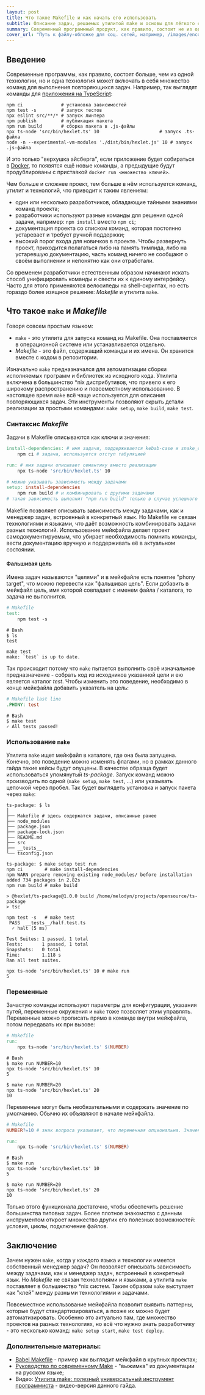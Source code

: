 ```yaml
---
layout: post
title: Что такое Makefile и как начать его использовать
subtitle: Описание задач, решаемых утилитой make и основы для лёгкого старта с Makefile в собственных проектах
summary: Современный программный продукт, как правило, состоит не из одной технологии, а включает несколько языков, использует дополнительные инструменты, что приводит к появлению объёмной документации, описывающей команды каждой утилиты в проекте. В этом гайде вы узнаете как утилита make позволяет справиться с этой сложностью и унифицировать команды, независимо от технологии.
cover_url: "Путь к файлу-обложке для соц. сетей, например, /images/encoding/Unicode-Logo.jpg"
---
```


## Введение

Современные программы, как правило, состоят больше, чем из одной технологии, но и одна технология может включать в себя множество команд для выполнения повторяющихся задач. Например, так выглядят команды для [приложения на TypeScript](https://github.com/hexlet-boilerplates/ts-package):

```shell script
npm ci              # установка зависимостей
npm test -s         # запуск тестов
npx eslint src/**/* # запуск линтера
npm publish         # публикация пакета
npm run build       # сборка пакета в .js-файлы  
npx ts-node 'src/bin/hexlet.ts' 10                      # запуск .ts-файла
node -n --experimental-vm-modules './dist/bin/hexlet.js' 10 # запуск .js-файла
``` 

И это только "верхушка айсберга", если приложение будет собираться в [Docker](https://guides.hexlet.io/docker/), то появятся ещё новые команды, а предыдущие будут продублированы с приставкой `docker run <множество ключей>`. 

Чем больше и сложнее проект, тем больше в нём используется команд, утилит и технологий, что приводит к таким явлениям:

* один или несколько разработчиков, обладающие тайными знаниями команд проекта;
* разработчики используют разные команды для решения одной задачи, например: `npm install` вместо `npm ci`;
* документация проекта со списком команд, которая постоянно устаревает и требует ручной поддержки;
* высокий порог входа для новичков в проекте. Чтобы развернуть проект, приходится полагаться либо на память тимлида, либо на устаревшую документацию, часть команд ничего не сообщают о своём выполнении и непонятно как они отработали.

Со временем разработчики естественным образом начинают искать способ унифицировать команды и свести их к единому интерфейсу. Часто для этого применяются велосипеды на shell-скриптах, но есть гораздо более изящное решение: *Makefile* и утилита `make`.


## Что такое `make` и *Makefile*

Говоря совсем простым языком:

* `make` - это утилита для запуска команд из Makefile. Она поставляется в операционной системе или устанавливается отдельно. 
* *Makefile* - это файл, содержащий команды и их имена. Он хранится вместе с кодом в репозитории.

Изначально `make` предназначался для автоматизации сборки исполняемых программ и библиотек из исходного кода. Утилита включена в большинство *nix дистрибутивов, что привело к его широкому распространению и повсеместному использованию. В настоящее время `make` всё чаще используется для описания повторяющихся задач. Эти инструменты позволяют скрыть детали реализации за простыми командами: `make setup`, `make build`, `make test`.

### Синтаксис *Makefile*

Задачи в Makefile описываются как ключи и значения:

```makefile
install-dependencies: # имя задачи, поддерживается kebab-case и snake_case
	npm ci # задача, используется отступ табуляцией

run: # имя задачи описывает семантику вместо реализации
	npx ts-node 'src/bin/hexlet.ts' 10

# можно указывать зависимость между задачами
setup: install-dependencies
	npm run build # и комбинировать с другими задачами
# такая зависимость выполнит "npm run build" только в случае успешного завершения "npm ci"
```

Makefile позволяет описывать зависимость между задачами, как и менеджер задач, встроенный в конкретный язык. Но Makefile не связан технологиями и языками, что даёт возможность комбинировать задачи разных технологий. Использование мейкфайла делает проект самодокументируемым, что убирает необходимость помнить команды, вести документацию вручную и поддерживать её в актуальном состоянии.

#### Фальшивая цель

Имена задач называются "целями" и в мейкфайле есть понятие "phony target", что можно перевести как "фальшивая цель". Если добавить в мейкфайл цель, имя которой совпадает с именем файла / каталога, то задача не выполнится.

```makefile
# Makefile
test:
	npm test -s
```

```shell script
# Bash
$ ls
test

make test
make: `test` is up to date.
```

Так происходит потому что `make` пытается выполнить своё изначальное предназначение - собрать код из исходников указанной цели и ею является каталог *test*. Чтобы изменить это поведение, необходимо в конце мейкфайла добавить указатель на цель:

```makefile
# Makefile last line
.PHONY: test
```

```shell script
# Bash
$ make test
✓ All tests passed!
```

### Использование `make`

Утилита `make` ищет мейкфайл в каталоге, где она была запущена. Конечно, это поведение можно изменять флагами, но в рамках данного гайда такие кейсы будут опущены. В качестве образца будет использоваться упомянутый *ts-package*. Запуск команд можно производить по одной (`make setup`, `make test`, ...) или указывать цепочкой через пробел. Так будет выглядеть установка и запуск пакета через `make`:

```shell script
ts-package: $ ls
│
├── Makefile # здесь содержатся задачи, описанные ранее
├── node_modules
├── package.json
├── package-lock.json
├── README.md
├── src
├── __tests__
└── tsconfig.json
```

```shell script
ts-package: $ make setup test run
npm ci        # make install-dependencies
npm WARN prepare removing existing node_modules/ before installation
added 734 packages in 2.82s
npm run build # make build

> @hexlet/ts-package@1.0.0 build /home/melodyn/projects/opensource/ts-package
> tsc

npm test -s   # make test
 PASS  __tests__/half.test.ts
  ✓ halt (5 ms)

Test Suites: 1 passed, 1 total
Tests:       1 passed, 1 total
Snapshots:   0 total
Time:        1.118 s
Ran all test suites.

npx ts-node 'src/bin/hexlet.ts' 10 # make run
5
```

### Переменные

Зачастую команды используют параметры для конфигурации, указания путей, переменные окружения и `make` тоже позволяет этим управлять. Переменные можно прописать прямо в команде внутри мейкфайла, потом передавать их при вызове:

```makefile
# Makefile
run:
	npx ts-node 'src/bin/hexlet.ts' $(NUMBER)
```

```shell script
# Bash
$ make run NUMBER=10
npx ts-node 'src/bin/hexlet.ts' 10
5

$ make run NUMBER=20
npx ts-node 'src/bin/hexlet.ts' 20
10
```

Переменные могут быть необязательными и содержать значение по умолчанию. Обычно их объявляют в начале мейкфайла.

```makefile
# Makefile
NUMBER?=10 # знак вопроса указывает, что переменная опциональна. Значение после равенства можно не указывать.

run:
	npx ts-node 'src/bin/hexlet.ts' $(NUMBER)
```

```shell script
# Bash
$ make run
npx ts-node 'src/bin/hexlet.ts' 10
5

$ make run NUMBER=20
npx ts-node 'src/bin/hexlet.ts' 20
10
```

Только этого функционала достаточно, чтобы обеспечить решение большинства типовых задач. Более плотное знакомство с данным инструментом откроет множество других его полезных возможностей: условия, циклы, подключение файлов.

## Заключение

Зачем нужен `make`, когда у каждого языка и технологии имеется собственный менеджер задач? Он позволяет описывать зависимость между задачами, как и менеджер задач, встроенный в конкретный язык. Но *Makefile* не связан технологиями и языками, а утилита `make` поставляет в большинство *nix систем. Таким образом `make` выступает как "клей" между разными технологиями и задачами.

Повсеместное использование мейкфайла позволит выявить паттерны, которые будут стандартизироваться, а позже их можно будет автоматизировать. Особенно это актуально там, где множество проектов на разных технологиях, но всё что нужно знать разработчику - это несколько команд: `make setup start`, `make test deploy`.

### Дополнительные материалы:

* [Babel Makefile](https://github.com/babel/babel/blob/main/Makefile) - пример как выглядит мейкфайл в крупных проектах;
* [Руководство по современному Make](https://ru.makefile.site/) - "выжимка" из документации на русском языке;
* Видео: [Утилита make: полезный универсальный инструмент программиста](https://www.youtube.com/watch?v=pK9mF5aK05Q) - видео-версия данного гайда.
